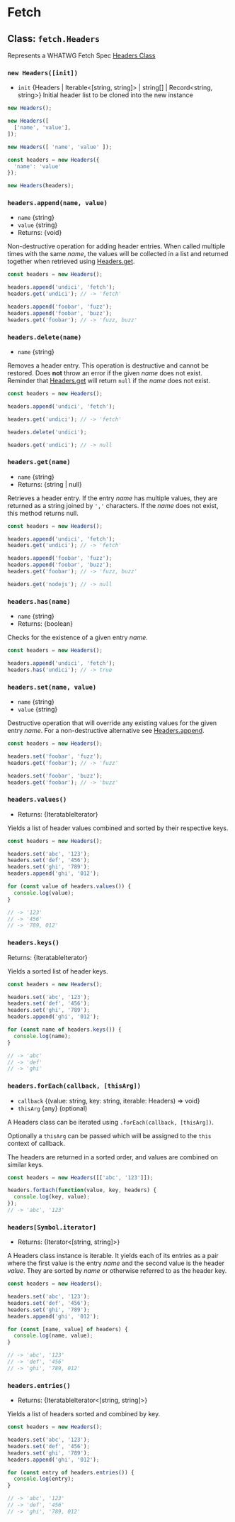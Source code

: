 # Fetch

## Class: `fetch.Headers`

Represents a WHATWG Fetch Spec [Headers Class](https://fetch.spec.whatwg.org/#headers-class)

### `new Headers([init])`

* `init` {Headers | Iterable<[string, string]> | string[] | Record<string, string>} Initial header list to be cloned into the new instance

```js
new Headers();

new Headers([
  ['name', 'value'],
]);

new Headers([ 'name', 'value' ]);

const headers = new Headers({
  'name': 'value'
});

new Headers(headers);
```

### `headers.append(name, value)`

* `name` {string}
* `value` {string}
* Returns: {void}

Non-destructive operation for adding header entries. When called multiple times with the same _name_, the values will be collected in a list and returned together when retrieved using [Headers.get](#headersgetname).

```js
const headers = new Headers();

headers.append('undici', 'fetch');
headers.get('undici'); // -> 'fetch'

headers.append('foobar', 'fuzz');
headers.append('foobar', 'buzz');
headers.get('foobar'); // -> 'fuzz, buzz'
```

### `headers.delete(name)`

* `name` {string}

Removes a header entry. This operation is destructive and cannot be restored. Does **not** throw an error if the given _name_ does not exist. Reminder that [Headers.get](#headersgetname) will return `null` if the _name_ does not exist.

```js
const headers = new Headers();

headers.append('undici', 'fetch');

headers.get('undici'); // -> 'fetch'

headers.delete('undici');

headers.get('undici'); // -> null
```

### `headers.get(name)`

* `name` {string}
* Returns: {string | null}

Retrieves a header entry. If the entry _name_ has multiple values, they are returned as a string joined by `','` characters. If the _name_ does not exist, this method returns null.

```js
const headers = new Headers();

headers.append('undici', 'fetch');
headers.get('undici'); // -> 'fetch'

headers.append('foobar', 'fuzz');
headers.append('foobar', 'buzz');
headers.get('foobar'); // -> 'fuzz, buzz'

headers.get('nodejs'); // -> null
```

### `headers.has(name)`

* `name` {string}
* Returns: {boolean}

Checks for the existence of a given entry _name_.

```js
const headers = new Headers();

headers.append('undici', 'fetch');
headers.has('undici'); // -> true
```

### `headers.set(name, value)`

* `name` {string}
* `value` {string}

Destructive operation that will override any existing values for the given entry _name_. For a non-destructive alternative see [Headers.append](#headersappendname-value).

```js
const headers = new Headers();

headers.set('foobar', 'fuzz');
headers.get('foobar'); // -> 'fuzz'

headers.set('foobar', 'buzz');
headers.get('foobar'); // -> 'buzz'
```

### `headers.values()`

* Returns: {IteratableIterator<string>}

Yields a list of header values combined and sorted by their respective keys.

```js
const headers = new Headers();

headers.set('abc', '123');
headers.set('def', '456');
headers.set('ghi', '789');
headers.append('ghi', '012');

for (const value of headers.values()) {
  console.log(value);
}

// -> '123'
// -> '456'
// -> '789, 012'
```

### `headers.keys()`

Returns: {IteratableIterator<string>}

Yields a sorted list of header keys.

```js
const headers = new Headers();

headers.set('abc', '123');
headers.set('def', '456');
headers.set('ghi', '789');
headers.append('ghi', '012');

for (const name of headers.keys()) {
  console.log(name);
}

// -> 'abc'
// -> 'def'
// -> 'ghi'
```

### `headers.forEach(callback, [thisArg])`

* `callback` {(value: string, key: string, iterable: Headers) => void}
* `thisArg` {any} (optional)

A Headers class can be iterated using `.forEach(callback, [thisArg])`.

Optionally a `thisArg` can be passed which will be assigned to the `this` context of callback.

The headers are returned in a sorted order, and values are combined on similar keys.

```js
const headers = new Headers([['abc', '123']]);

headers.forEach(function(value, key, headers) {
  console.log(key, value);
});
// -> 'abc', '123'
```

### `headers[Symbol.iterator]`

* Returns: {Iterator<[string, string]>}

A Headers class instance is iterable. It yields each of its entries as a pair where the first value is the entry _name_ and the second value is the header _value_. They are sorted by _name_ or otherwise referred to as the header key.

```js
const headers = new Headers();

headers.set('abc', '123');
headers.set('def', '456');
headers.set('ghi', '789');
headers.append('ghi', '012');

for (const [name, value] of headers) {
  console.log(name, value);
}

// -> 'abc', '123'
// -> 'def', '456'
// -> 'ghi', '789, 012'
```

### `headers.entries()`

* Returns: {IteratableIterator<[string, string]>}

Yields a list of headers sorted and combined by key.

```js
const headers = new Headers();

headers.set('abc', '123');
headers.set('def', '456');
headers.set('ghi', '789');
headers.append('ghi', '012');

for (const entry of headers.entries()) {
  console.log(entry);
}

// -> 'abc', '123'
// -> 'def', '456'
// -> 'ghi', '789, 012'
```